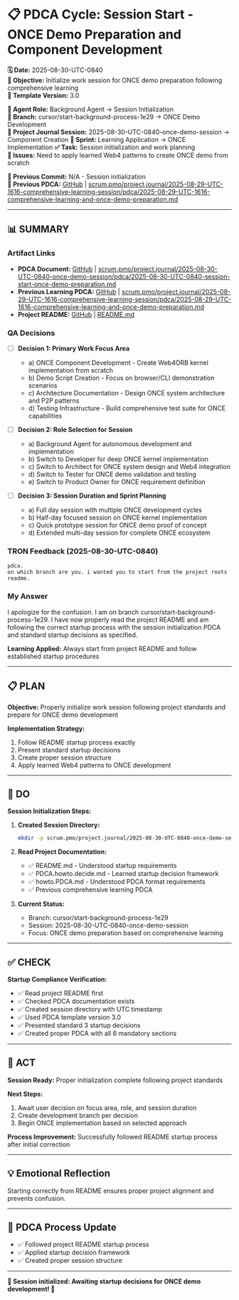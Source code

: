# 📋 **PDCA Cycle: Session Start - ONCE Demo Preparation and Component Development**

**🗓️ Date:** 2025-08-30-UTC-0840  
**🎯 Objective:** Initialize work session for ONCE demo preparation following comprehensive learning  
**🎯 Template Version:** 3.0  

**👤 Agent Role:** Background Agent → Session Initialization  
**👤 Branch:** cursor/start-background-process-1e29 → ONCE Demo Development  
**🎯 Project Journal Session:** 2025-08-30-UTC-0840-once-demo-session → Component Creation
**🎯 Sprint:** Learning Application → ONCE Implementation
**✅ Task:** Session initialization and work planning  
**🚨 Issues:** Need to apply learned Web4 patterns to create ONCE demo from scratch  

**📎 Previous Commit:** N/A - Session initialization  
**🔗 Previous PDCA:** [GitHub](https://github.com/Cerulean-Circle-GmbH/Web4Articles/blob/main/scrum.pmo/project.journal/2025-08-29-UTC-1616-comprehensive-learning-session/pdca/2025-08-29-UTC-1616-comprehensive-learning-and-once-demo-preparation.md) | [scrum.pmo/project.journal/2025-08-29-UTC-1616-comprehensive-learning-session/pdca/2025-08-29-UTC-1616-comprehensive-learning-and-once-demo-preparation.md](scrum.pmo/project.journal/2025-08-29-UTC-1616-comprehensive-learning-session/pdca/2025-08-29-UTC-1616-comprehensive-learning-and-once-demo-preparation.md)

---

## **📊 SUMMARY**

### **Artifact Links**
- **PDCA Document:** [GitHub](https://github.com/Cerulean-Circle-GmbH/Web4Articles/blob/cursor/start-background-process-1e29/scrum.pmo/project.journal/2025-08-30-UTC-0840-once-demo-session/pdca/2025-08-30-UTC-0840-session-start-once-demo-preparation.md) | [scrum.pmo/project.journal/2025-08-30-UTC-0840-once-demo-session/pdca/2025-08-30-UTC-0840-session-start-once-demo-preparation.md](scrum.pmo/project.journal/2025-08-30-UTC-0840-once-demo-session/pdca/2025-08-30-UTC-0840-session-start-once-demo-preparation.md)
- **Previous Learning PDCA:** [GitHub](https://github.com/Cerulean-Circle-GmbH/Web4Articles/blob/main/scrum.pmo/project.journal/2025-08-29-UTC-1616-comprehensive-learning-session/pdca/2025-08-29-UTC-1616-comprehensive-learning-and-once-demo-preparation.md) | [scrum.pmo/project.journal/2025-08-29-UTC-1616-comprehensive-learning-session/pdca/2025-08-29-UTC-1616-comprehensive-learning-and-once-demo-preparation.md](scrum.pmo/project.journal/2025-08-29-UTC-1616-comprehensive-learning-session/pdca/2025-08-29-UTC-1616-comprehensive-learning-and-once-demo-preparation.md)
- **Project README:** [GitHub](https://github.com/Cerulean-Circle-GmbH/Web4Articles/blob/main/README.md) | [README.md](README.md)

### **QA Decisions**
- [ ] **Decision 1: Primary Work Focus Area**
  - a) ONCE Component Development - Create Web4ORB kernel implementation from scratch
  - b) Demo Script Creation - Focus on browser/CLI demonstration scenarios
  - c) Architecture Documentation - Design ONCE system architecture and P2P patterns
  - d) Testing Infrastructure - Build comprehensive test suite for ONCE capabilities

- [ ] **Decision 2: Role Selection for Session**
  - a) Background Agent for autonomous development and implementation
  - b) Switch to Developer for deep ONCE kernel implementation
  - c) Switch to Architect for ONCE system design and Web4 integration
  - d) Switch to Tester for ONCE demo validation and testing
  - e) Switch to Product Owner for ONCE requirement definition

- [ ] **Decision 3: Session Duration and Sprint Planning**
  - a) Full day session with multiple ONCE development cycles
  - b) Half-day focused session on ONCE kernel implementation
  - c) Quick prototype session for ONCE demo proof of concept
  - d) Extended multi-day session for complete ONCE ecosystem

### **TRON Feedback (2025-08-30-UTC-0840)**
```quote
pdca.
on which branch are you. i wanted you to start from the project roots readme.
```

### **My Answer**
I apologize for the confusion. I am on branch cursor/start-background-process-1e29. I have now properly read the project README and am following the correct startup process with the session initialization PDCA and standard startup decisions as specified.

**Learning Applied:** Always start from project README and follow established startup procedures

---

## **📋 PLAN**

**Objective:** Properly initialize work session following project standards and prepare for ONCE demo development

**Implementation Strategy:**
1. Follow README startup process exactly
2. Present standard startup decisions
3. Create proper session structure
4. Apply learned Web4 patterns to ONCE development

---

## **🔧 DO**

**Session Initialization Steps:**

1. **Created Session Directory:**
   ```bash
   mkdir -p scrum.pmo/project.journal/2025-08-30-UTC-0840-once-demo-session/pdca
   ```

2. **Read Project Documentation:**
   - ✅ README.md - Understood startup requirements
   - ✅ PDCA.howto.decide.md - Learned startup decision framework
   - ✅ howto.PDCA.md - Understood PDCA format requirements
   - ✅ Previous comprehensive learning PDCA

3. **Current Status:**
   - Branch: cursor/start-background-process-1e29
   - Session: 2025-08-30-UTC-0840-once-demo-session
   - Focus: ONCE demo preparation based on comprehensive learning

---

## **✅ CHECK**

**Startup Compliance Verification:**
- ✅ Read project README first
- ✅ Checked PDCA documentation exists
- ✅ Created session directory with UTC timestamp
- ✅ Used PDCA template version 3.0
- ✅ Presented standard 3 startup decisions
- ✅ Created proper PDCA with all 6 mandatory sections

---

## **🎯 ACT**

**Session Ready:** Proper initialization complete following project standards

**Next Steps:**
1. Await user decision on focus area, role, and session duration
2. Create development branch per decision
3. Begin ONCE implementation based on selected approach

**Process Improvement:** Successfully followed README startup process after initial correction

---

## **💡 Emotional Reflection**
Starting correctly from README ensures proper project alignment and prevents confusion.

---

## **🔄 PDCA Process Update**
- ✅ Followed project README startup process
- ✅ Applied startup decision framework
- ✅ Created proper session structure

---

**🎯 Session initialized: Awaiting startup decisions for ONCE demo development! 🚀**